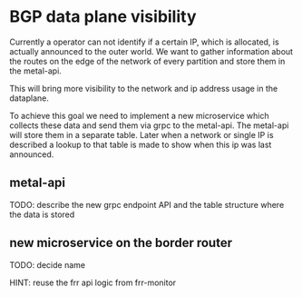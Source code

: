 # BGP data plane visibility

Currently a operator can not identify if a certain IP, which is allocated, is actually announced to the outer world.
We want to gather information about the routes on the edge of the network of every partition and store them in the metal-api.

This will bring more visibility to the network and ip address usage in the dataplane.

To achieve this goal we need to implement a new microservice which collects these data and send them via grpc to the metal-api.
The metal-api will store them in a separate table. Later when a network or single IP is described
a lookup to that table is made to show when this ip was last announced.

## metal-api

TODO: describe the new grpc endpoint API and the table structure where the data is stored

## new microservice on the border router

TODO: decide name

HINT: reuse the frr api logic from frr-monitor
